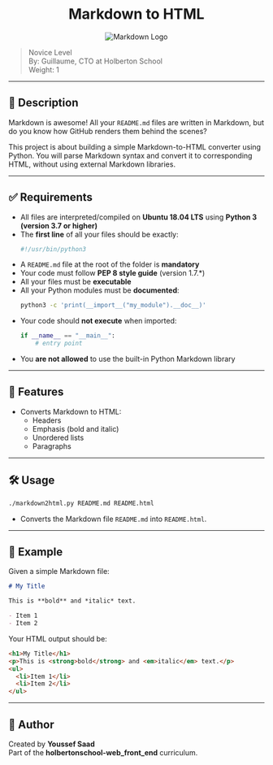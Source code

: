 <h1 align="center">Markdown to HTML</h1>

<p align="center">
  <img src="https://miro.medium.com/v2/resize:fit:1346/format:webp/1*7xWQaJtUL3UU2YE8Q0qp6Q.gif" alt="Markdown Logo" >
</p>

> Novice Level  
> By: Guillaume, CTO at Holberton School  
> Weight: 1  

---

## 📖 Description

Markdown is awesome! All your `README.md` files are written in Markdown, but do you know how GitHub renders them behind the scenes?

This project is about building a simple Markdown-to-HTML converter using Python. You will parse Markdown syntax and convert it to corresponding HTML, without using external Markdown libraries.

---

## ✅ Requirements

- All files are interpreted/compiled on **Ubuntu 18.04 LTS** using **Python 3 (version 3.7 or higher)**
- The **first line** of all your files should be exactly:
  ```python
  #!/usr/bin/python3
  ```
- A `README.md` file at the root of the folder is **mandatory**
- Your code must follow **PEP 8 style guide** (version 1.7.\*)
- All your files must be **executable**
- All your Python modules must be **documented**:
  ```bash
  python3 -c 'print(__import__("my_module").__doc__)'
  ```
- Your code should **not execute** when imported:
  ```python
  if __name__ == "__main__":
      # entry point
  ```
- You **are not allowed** to use the built-in Python Markdown library

---

## 🚀 Features

- Converts Markdown to HTML:
  - Headers
  - Emphasis (bold and italic)
  - Unordered lists
  - Paragraphs

---

## 🛠 Usage

```bash
./markdown2html.py README.md README.html
```

- Converts the Markdown file `README.md` into `README.html`.

---

## 📌 Example

Given a simple Markdown file:

```markdown
# My Title

This is **bold** and *italic* text.

- Item 1
- Item 2
```

Your HTML output should be:

```html
<h1>My Title</h1>
<p>This is <strong>bold</strong> and <em>italic</em> text.</p>
<ul>
  <li>Item 1</li>
  <li>Item 2</li>
</ul>
```

---

## 👤 Author

Created by **Youssef Saad**  
Part of the **holbertonschool-web_front_end** curriculum.
